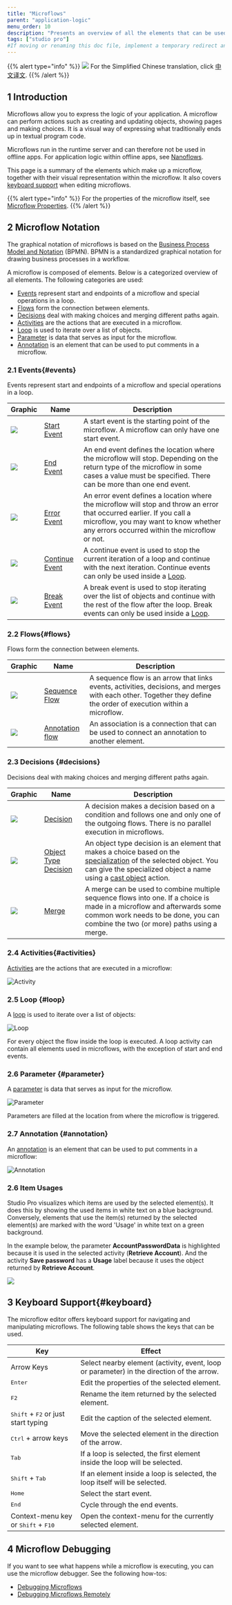 ```yaml
---
title: "Microflows"
parent: "application-logic"
menu_order: 10
description: "Presents an overview of all the elements that can be used in a microflow."
tags: ["studio pro"]
#If moving or renaming this doc file, implement a temporary redirect and let the respective team know they should update the URL in the product. See Mapping to Products for more details.
---
```


{{% alert type="info" %}}
<img src="attachments/chinese-translation/china.png" style="display: inline-block; margin: 0" /> For the Simplified Chinese translation, click [中文译文](https://cdn.mendix.tencent-cloud.com/documentation/microflows.pdf).
{{% /alert %}}

## 1 Introduction

Microflows allow you to express the logic of your application. A microflow can perform actions such as creating and updating objects, showing pages and making choices. It is a visual way of expressing what traditionally ends up in textual program code.

Microflows run in the runtime server and can therefore not be used in offline apps. For application logic within offline apps, see [Nanoflows](nanoflows).

This page is a summary of the elements which make up a microflow, together with their visual representation within the microflow. It also covers [keyboard support](#keyboard) when editing microflows.

{{% alert type="info" %}}
For the properties of the microflow itself, see [Microflow Properties](microflow).
{{% /alert %}}

## 2 Microflow Notation

The graphical notation of microflows is based on the [Business Process Model and Notation](https://en.wikipedia.org/wiki/Business_Process_Model_and_Notation) (BPMN). BPMN is a standardized graphical notation for drawing business processes in a workflow.

A microflow is composed of elements. Below is a categorized overview of all elements. The following categories are used:

*   [Events](#events) represent start and endpoints of a microflow and special operations in a loop.
*   [Flows](#flows) form the connection between elements.
*   [Decisions](#decisions) deal with making choices and merging different paths again.
*   [Activities](#activities) are the actions that are executed in a microflow.
*   [Loop](loop) is used to iterate over a list of objects.
*   [Parameter](#parameter) is data that serves as input for the microflow.
*   [Annotation](#annotation) is an element that can be used to put comments in a microflow.

### 2.1 Events{#events}

Events represent start and endpoints of a microflow and special operations in a loop.

| Graphic | Name | Description |
| --- | --- | --- |
| [![](attachments/microflows-and-nanoflows/start-event.png)](start-event) | [Start Event](start-event) | A start event is the starting point of the microflow. A microflow can only have one start event. |
| [![](attachments/microflows-and-nanoflows/end-event.png)](end-event) | [End Event](end-event) | An end event defines the location where the microflow will stop. Depending on the return type of the microflow in some cases a value must be specified. There can be more than one end event. |
| [![](attachments/microflows-and-nanoflows/error-event.png)](error-event) | [Error Event](error-event) | An error event defines a location where the microflow will stop and throw an error that occurred earlier. If you call a microflow, you may want to know whether any errors occurred within the microflow or not. |
| [![](attachments/microflows-and-nanoflows/continue-event.png)](continue-event) | [Continue Event](continue-event) | A continue event is used to stop the current iteration of a loop and continue with the next iteration. Continue events can only be used inside a [Loop](loop). |
| [![](attachments/microflows-and-nanoflows/break-event.png)](break-event) | [Break Event](break-event) | A break event is used to stop iterating over the list of objects and continue with the rest of the flow after the loop. Break events can only be used inside a [Loop](loop). |

### 2.2 Flows{#flows}

Flows form the connection between elements.

| Graphic | Name | Description |
| --- | --- | --- |
| [![](attachments/microflows-and-nanoflows/sequence-flow.png)](sequence-flow) | [Sequence Flow](sequence-flow) | A sequence flow is an arrow that links events, activities, decisions, and merges with each other. Together they define the order of execution within a microflow. |
| [![](attachments/microflows-and-nanoflows/annotation-flow.png)](annotation#annotation-flow) | [Annotation flow](annotation#annotation-flow) | An association is a connection that can be used to connect an annotation to another element. |

### 2.3 Decisions {#decisions}

Decisions deal with making choices and merging different paths again.

| Graphic                                                      | Name                                         | Description                                                  |
| ------------------------------------------------------------ | -------------------------------------------- | ------------------------------------------------------------ |
| [![](attachments/microflows-and-nanoflows/decision.png)](decision) | [Decision](decision)                         | A decision makes a decision based on a condition and follows one and only one of the outgoing flows. There is no parallel execution in microflows. |
| [![](attachments/microflows-and-nanoflows/object-type-decision.png)](object-type-decision) | [Object Type Decision](object-type-decision) | An object type decision is an element that makes a choice based on the [specialization](entities) of the selected object. You can give the specialized object a name using a [cast object](cast-object) action. |
| [![](attachments/microflows-and-nanoflows/merge.png)](merge) | [Merge](merge)                               | A merge can be used to combine multiple sequence flows into one. If a choice is made in a microflow and afterwards some common work needs to be done, you can combine the two (or more) paths using a merge. |

### 2.4 Activities{#activities}

[Activities](activities) are the actions that are executed in a microflow:

![Activity](attachments/microflows-and-nanoflows/activity.png)

### 2.5 Loop {#loop}

A [loop](loop) is used to iterate over a list of objects:

![Loop](attachments/microflows-and-nanoflows/loop.png)

For every object the flow inside the loop is executed. A loop activity can contain all elements used in microflows, with the exception of start and end events. 

### 2.6 Parameter {#parameter}

A [parameter](parameter) is data that serves as input for the microflow. 

![Parameter](attachments/microflows-and-nanoflows/parameter.png)

Parameters are filled at the location from where the microflow is triggered.

### 2.7 Annotation {#annotation}

An [annotation](annotation) is an element that can be used to put comments in a microflow:

![Annotation](attachments/microflows-and-nanoflows/annotation.png)

### 2.6 Item Usages

Studio Pro visualizes which items are used by the selected element(s). It does this by showing the used items in white text on a blue background. Conversely, elements that use the item(s) returned by the selected element(s) are marked with the word 'Usage' in white text on a green background.

In the example below, the parameter **AccountPasswordData** is highlighted because it is used in the selected activity (**Retrieve Account**). And the activity **Save password** has a **Usage** label because it uses the object returned by **Retrieve Account**.

![](attachments/microflows-and-nanoflows/microflow-nanoflow-example.png)

## 3 Keyboard Support{#keyboard}

The microflow editor offers keyboard support for navigating and manipulating microflows. The following table shows the keys that can be used.

| Key | Effect |
| --- | --- |
| Arrow Keys | Select nearby element (activity, event, loop or parameter) in the direction of the arrow. |
| <kbd>Enter</kbd> | Edit the properties of the selected element. |
| <kbd>F2</kbd> | Rename the item returned by the selected element. |
| <kbd>Shift</kbd> + <kbd>F2</kbd> or just start typing | Edit the caption of the selected element. |
| <kbd>Ctrl</kbd> + arrow keys | Move the selected element in the direction of the arrow. |
| <kbd>Tab</kbd> | If a loop is selected, the first element inside the loop will be selected. |
| <kbd>Shift</kbd> + <kbd>Tab</kbd> | If an element inside a loop is selected, the loop itself will be selected. |
| <kbd>Home</kbd> | Select the start event. |
| <kbd>End</kbd> | Cycle through the end events. |
| Context-menu key or <kbd>Shift</kbd> + <kbd>F10</kbd> | Open the context-menu for the currently selected element. |

## 4 Microflow Debugging

If you want to see what happens while a microflow is executing, you can use the microflow debugger. See the following how-tos:

*   [Debugging Microflows](/howto8/monitoring-troubleshooting/debug-microflows)
*   [Debugging Microflows Remotely](/howto8/monitoring-troubleshooting/debug-microflows-remotely)

